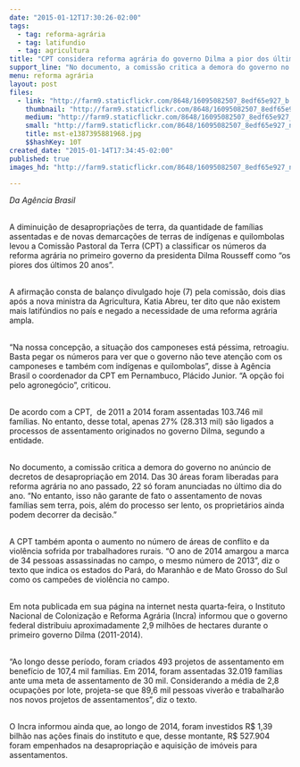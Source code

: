 ```yaml
---
date: "2015-01-12T17:30:26-02:00"
tags:
  - tag: reforma-agrária
  - tag: latifundio
  - tag: agricultura
title: "CPT considera reforma agrária do governo Dilma a pior dos últimos 20 anos "
support_line: "No documento, a comissão critica a demora do governo no anúncio de decretos de desapropriação em 2014"
menu: reforma agrária
layout: post
files:
  - link: "http://farm9.staticflickr.com/8648/16095082507_8edf65e927_b.jpg"
    thumbnail: "http://farm9.staticflickr.com/8648/16095082507_8edf65e927_t.jpg"
    medium: "http://farm9.staticflickr.com/8648/16095082507_8edf65e927_z.jpg"
    small: "http://farm9.staticflickr.com/8648/16095082507_8edf65e927_n.jpg"
    title: mst-e1387395881968.jpg
    $$hashKey: 10T
created_date: "2015-01-14T17:34:45-02:00"
published: true
images_hd: "http://farm9.staticflickr.com/8648/16095082507_8edf65e927_n.jpg"

---
```

<p><em>Da Ag&ecirc;ncia Brasil</em></p>

<p><br />
A diminui&ccedil;&atilde;o de desapropria&ccedil;&otilde;es de terra, da quantidade de fam&iacute;lias assentadas e de novas demarca&ccedil;&otilde;es de terras de ind&iacute;genas e quilombolas levou a Comiss&atilde;o Pastoral da Terra (CPT) a classificar os n&uacute;meros da reforma agr&aacute;ria no primeiro governo da presidenta Dilma Rousseff como &ldquo;os piores dos &uacute;ltimos 20 anos&rdquo;.</p>

<p><br />
A afirma&ccedil;&atilde;o consta de balan&ccedil;o divulgado hoje (7) pela comiss&atilde;o, dois dias ap&oacute;s a nova ministra da Agricultura, Katia Abreu, ter dito que n&atilde;o existem mais latif&uacute;ndios no pa&iacute;s e negado a necessidade de uma reforma agr&aacute;ria ampla.</p>

<p><br />
&ldquo;Na nossa concep&ccedil;&atilde;o, a situa&ccedil;&atilde;o dos camponeses est&aacute; p&eacute;ssima, retroagiu. Basta pegar os n&uacute;meros para ver que o governo n&atilde;o teve aten&ccedil;&atilde;o com os camponeses e tamb&eacute;m com ind&iacute;genas e quilombolas&rdquo;, disse &agrave; Ag&ecirc;ncia Brasil o coordenador da CPT em Pernambuco, Pl&aacute;cido Junior. &ldquo;A op&ccedil;&atilde;o foi pelo agroneg&oacute;cio&rdquo;, criticou.</p>

<p><br />
De acordo com a CPT, &nbsp;de 2011 a 2014 foram assentadas 103.746 mil fam&iacute;lias. No entanto, desse total, apenas 27% (28.313 mil) s&atilde;o ligados a processos de assentamento originados no governo Dilma, segundo a entidade.</p>

<p><br />
No documento, a comiss&atilde;o critica a demora do governo no an&uacute;ncio de decretos de desapropria&ccedil;&atilde;o em 2014. Das 30 &aacute;reas foram liberadas para reforma agr&aacute;ria no ano passado, 22 s&oacute; foram anunciadas no &uacute;ltimo dia do ano. &ldquo;No entanto, isso n&atilde;o garante de fato o assentamento de novas fam&iacute;lias sem terra, pois, al&eacute;m do processo ser lento, os propriet&aacute;rios ainda podem decorrer da decis&atilde;o.&rdquo;</p>

<p><br />
A CPT tamb&eacute;m aponta o aumento no n&uacute;mero de &aacute;reas de conflito e da viol&ecirc;ncia sofrida por trabalhadores rurais. &ldquo;O ano de 2014 amargou a marca de 34 pessoas assassinadas no campo, o mesmo n&uacute;mero de 2013&rdquo;, diz o texto que indica os estados do Par&aacute;, do Maranh&atilde;o e de Mato Grosso do Sul como os campe&otilde;es de viol&ecirc;ncia no campo.</p>

<p><br />
Em nota publicada em sua p&aacute;gina na internet nesta quarta-feira, o Instituto Nacional de Coloniza&ccedil;&atilde;o e Reforma Agr&aacute;ria (Incra) informou que o governo federal distribuiu aproximadamente 2,9 milh&otilde;es de hectares durante o primeiro governo Dilma (2011-2014).</p>

<p><br />
&ldquo;Ao longo desse per&iacute;odo, foram criados 493 projetos de assentamento em benef&iacute;cio de 107,4 mil fam&iacute;lias. Em 2014, foram assentadas 32.019 fam&iacute;lias ante uma meta de assentamento de 30 mil. Considerando a m&eacute;dia de 2,8 ocupa&ccedil;&otilde;es por lote, projeta-se que 89,6 mil pessoas viver&atilde;o e trabalhar&atilde;o nos novos projetos de assentamentos&rdquo;, diz o texto.</p>

<p><br />
O Incra informou ainda que, ao longo de 2014, foram investidos R$ 1,39 bilh&atilde;o nas a&ccedil;&otilde;es finais do instituto e que, desse montante, R$ 527.904 foram empenhados na desapropria&ccedil;&atilde;o e aquisi&ccedil;&atilde;o de im&oacute;veis para assentamentos.&nbsp;</p>
